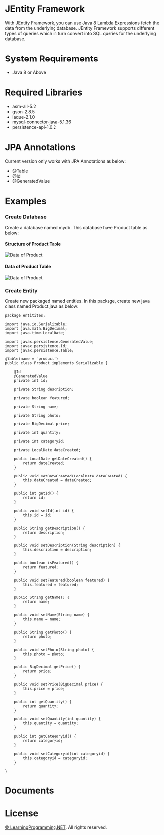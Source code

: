 # JEntity Framework
With JEntity Framework, you can use Java 8 Lambda Expressions fetch the data from the underlying database. JEntity Framework supports different types of queries which in turn convert into SQL queries for the underlying database.


# System Requirements
- Java 8 or Above

# Required Libraries
- asm-all-5.2
- gson-2.8.5
- jaque-2.1.0
- mysql-connector-java-5.1.36
- persistence-api-1.0.2

# JPA Annotations
Current version only works with JPA Annotations as below:
- @Table
- @Id
- @GeneratedValue

# Examples 
### Create Database
Create a database named mydb. This database have Product table as below:

#### Structure of Product Table

![Data of Product](http://learningprogramming.net/wp-content/uploads/java/jentityframework/database-structure.png)

#### Data of Product Table

![Data of Product](http://learningprogramming.net/wp-content/uploads/java/jentityframework/database-data.png)

### Create Entity
Create new packaged named entities. In this package, create new java class named Product.java as below:
```
package entitites;

import java.io.Serializable;
import java.math.BigDecimal;
import java.time.LocalDate;

import javax.persistence.GeneratedValue;
import javax.persistence.Id;
import javax.persistence.Table;

@Table(name = "product")
public class Product implements Serializable {
	
	@Id
	@GeneratedValue
	private int id;

	private String description;

	private boolean featured;

	private String name;

	private String photo;

	private BigDecimal price;

	private int quantity;

	private int categoryid;

	private LocalDate dateCreated;

	public LocalDate getDateCreated() {
		return dateCreated;
	}

	public void setDateCreated(LocalDate dateCreated) {
		this.dateCreated = dateCreated;
	}

	public int getId() {
		return id;
	}

	public void setId(int id) {
		this.id = id;
	}

	public String getDescription() {
		return description;
	}

	public void setDescription(String description) {
		this.description = description;
	}

	public boolean isFeatured() {
		return featured;
	}

	public void setFeatured(boolean featured) {
		this.featured = featured;
	}

	public String getName() {
		return name;
	}

	public void setName(String name) {
		this.name = name;
	}

	public String getPhoto() {
		return photo;
	}

	public void setPhoto(String photo) {
		this.photo = photo;
	}

	public BigDecimal getPrice() {
		return price;
	}

	public void setPrice(BigDecimal price) {
		this.price = price;
	}

	public int getQuantity() {
		return quantity;
	}

	public void setQuantity(int quantity) {
		this.quantity = quantity;
	}

	public int getCategoryid() {
		return categoryid;
	}

	public void setCategoryid(int categoryid) {
		this.categoryid = categoryid;
	}

}
```

# Documents 

# License

[© LearningProgramming.NET](http://learningprogramming.net). All rights reserved.
